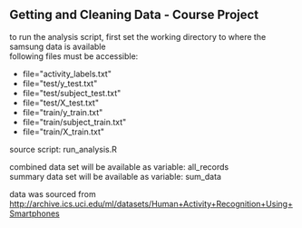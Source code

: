 ## Getting and Cleaning Data - Course Project

to run the analysis script, first set the working directory to where the samsung data is available  
following files must be accessible:  
* file="activity_labels.txt"
* file="test/y_test.txt"
* file="test/subject_test.txt"
* file="test/X_test.txt"
* file="train/y_train.txt"
* file="train/subject_train.txt"
* file="train/X_train.txt"

source script: run_analysis.R

combined data set will be available as variable: all_records  
summary data set will be available as variable: sum_data  


data was sourced from http://archive.ics.uci.edu/ml/datasets/Human+Activity+Recognition+Using+Smartphones 

